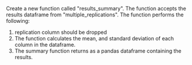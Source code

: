 Create a new function called "results_summary". The function accepts the results dataframe from "multiple_replications".  The function performs the following:

1. replication column should be dropped
2. The function calculates the mean, and standard deviation of each column in the dataframe.
3. The summary function returns as a pandas dataframe containing the results.